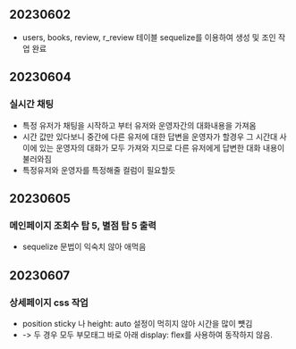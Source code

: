 ## 20230602

- users, books, review, r_review 테이블 sequelize를 이용하여 생성 및 조인 작업 완료

## 20230604

### 실시간 채팅

- 특정 유저가 채팅을 시작하고 부터 유저와 운영자간의 대화내용을 가져옴
- 시간 값만 있다보니 중간에 다른 유저에 대한 답변을 운영자가 할경우 그 시간대 사이에 있는 운영자의 대화가 모두 가져와 지므로 다른 유저에게 답변한 대화 내용이 불러와짐
- 특정유저와 운영자를 특정해줄 컬럼이 필요할듯

## 20230605

### 메인페이지 조회수 탑 5, 별점 탑 5 출력

- sequelize 문법이 익숙치 않아 애먹음

## 20230607

### 상세페이지 css 작업

- position sticky 나 height: auto 설정이 먹히지 않아 시간을 많이 뻇김
- -> 두 경우 모두 부모태그 바로 아래 display: flex를 사용하여 동작하지 않음.
